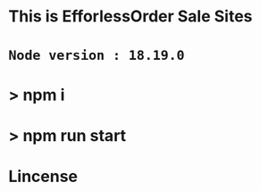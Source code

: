 #

#

# This is EfforlessOrder Sale Sites

# `Node version : 18.19.0`

# > npm i

# > npm run start

# Lincense
